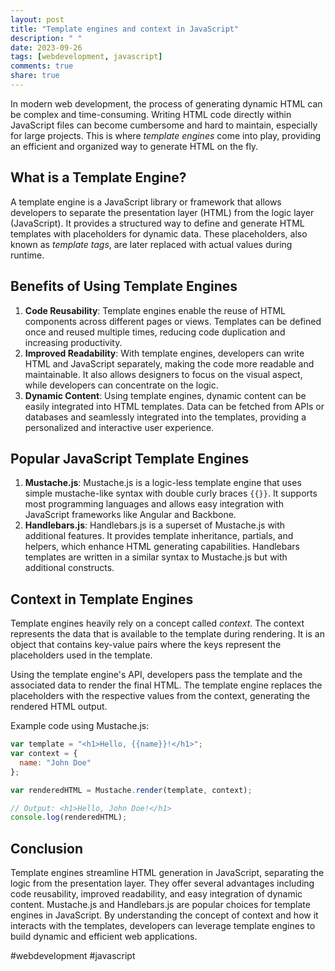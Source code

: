 ```yaml
---
layout: post
title: "Template engines and context in JavaScript"
description: " "
date: 2023-09-26
tags: [webdevelopment, javascript]
comments: true
share: true
---
```


In modern web development, the process of generating dynamic HTML can be complex and time-consuming. Writing HTML code directly within JavaScript files can become cumbersome and hard to maintain, especially for large projects. This is where *template engines* come into play, providing an efficient and organized way to generate HTML on the fly.

## What is a Template Engine?

A template engine is a JavaScript library or framework that allows developers to separate the presentation layer (HTML) from the logic layer (JavaScript). It provides a structured way to define and generate HTML templates with placeholders for dynamic data. These placeholders, also known as *template tags*, are later replaced with actual values during runtime.

## Benefits of Using Template Engines

1. **Code Reusability**: Template engines enable the reuse of HTML components across different pages or views. Templates can be defined once and reused multiple times, reducing code duplication and increasing productivity.
2. **Improved Readability**: With template engines, developers can write HTML and JavaScript separately, making the code more readable and maintainable. It also allows designers to focus on the visual aspect, while developers can concentrate on the logic.
3. **Dynamic Content**: Using template engines, dynamic content can be easily integrated into HTML templates. Data can be fetched from APIs or databases and seamlessly integrated into the templates, providing a personalized and interactive user experience.

## Popular JavaScript Template Engines

1. **Mustache.js**: Mustache.js is a logic-less template engine that uses simple mustache-like syntax with double curly braces `{{}}`. It supports most programming languages and allows easy integration with JavaScript frameworks like Angular and Backbone.
2. **Handlebars.js**: Handlebars.js is a superset of Mustache.js with additional features. It provides template inheritance, partials, and helpers, which enhance HTML generating capabilities. Handlebars templates are written in a similar syntax to Mustache.js but with additional constructs.

## Context in Template Engines

Template engines heavily rely on a concept called *context*. The context represents the data that is available to the template during rendering. It is an object that contains key-value pairs where the keys represent the placeholders used in the template.

Using the template engine's API, developers pass the template and the associated data to render the final HTML. The template engine replaces the placeholders with the respective values from the context, generating the rendered HTML output.

Example code using Mustache.js:

```javascript
var template = "<h1>Hello, {{name}}!</h1>";
var context = {
  name: "John Doe"
};

var renderedHTML = Mustache.render(template, context);

// Output: <h1>Hello, John Doe!</h1>
console.log(renderedHTML);
```

## Conclusion

Template engines streamline HTML generation in JavaScript, separating the logic from the presentation layer. They offer several advantages including code reusability, improved readability, and easy integration of dynamic content. Mustache.js and Handlebars.js are popular choices for template engines in JavaScript. By understanding the concept of context and how it interacts with the templates, developers can leverage template engines to build dynamic and efficient web applications.

#webdevelopment #javascript
